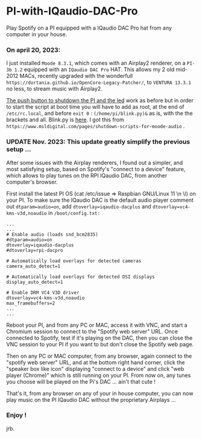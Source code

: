 # PI-with-IQaudio-DAC-Pro
Play Spotify on a PI equipped with a IQaudio DAC Pro hat from any computer in your house.

###  On april 20, 2023:
  
  I just installed `Moode 8.3.1`, which comes with an Airplay2 renderer, on a `PI-3b 1.2` equipped with an `IQaudio DAC Pro` HAT. This allows my 2 old mid-2012 MACs, recently upgraded with the wonderfull `https://dortania.github.io/OpenCore-Legacy-Patcher/`, to `VENTURA 13.3.1` no less, to stream music with Airplay2. 
  
  [The push button to shutdown the PI and the led](https://github.com/jeanrocco/PI-shutdown-push-button/tree/master) work as before but in order to start the script at boot time you will have to add as root, at the end of  `/etc/rc.local`, and before `exit 0` : `(/home/pi/blink.py)&` as is, with the the brackets and all. Blink.py is [here](https://github.com/jeanrocco/PI-shutdown-push-button/blob/master/blink.py.github). I got this from `https://www.msldigital.com/pages/shutdown-scripts-for-moode-audio` .

### UPDATE Nov. 2023: This update greatly simplify the previous setup ...

  After some issues with the Airplay renderers, I found out a simpler, and most satisfying setup, based on Spotify's "connect to a device" feature, which allows to play tunes on the RPI IQaudio DAC, from another computer's browser.
  
  First install the latest PI OS (cat /etc/issue => Raspbian GNU/Linux 11 \n \l) on your PI. To make sure the IQaudio DAC is the default audio player comment out `dtparam=audio=on`, add `dtoverlay=iqaudio-dacplus` and `dtoverlay=vc4-kms-v3d,noaudio` in `/boot/config.txt:` 
```
...
...
# Enable audio (loads snd_bcm2835)
#dtparam=audio=on                       
dtoverlay=iqaudio-dacplus
#dtoverlay=rpi-dacpro

# Automatically load overlays for detected cameras
camera_auto_detect=1

# Automatically load overlays for detected DSI displays
display_auto_detect=1

# Enable DRM VC4 V3D driver
dtoverlay=vc4-kms-v3d,noaudio
max_framebuffers=2
...
...
``` 
 Reboot your PI, and from any PC or MAC, access it with VNC, and start a Chromium session to connect to the "Spotify web server" URL. Once connected to Spotify, test if it's playing on the DAC, then you can close the VNC session to your PI if you want to but don't close the Spotify web page. 
 
 Then on any PC or MAC computer, from any browser, again connect to the "spotify web server" URL, and at the bottom right hand corner, click the "speaker box like icon" displaying "connect to a device" and click "web player (Chrome)" which is still running on your PI. From now on, any tunes you choose will be played on the Pi's DAC ... ain't that cute !
 
 That's it, from any browser on any of your in house computer, you can now play music on the PI IQaudio DAC without the proprietary Airplays ...

 
  

### Enjoy !
jrb.
